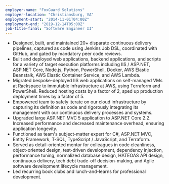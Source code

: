 ```yaml
---
employer-name: "FoxGuard Solutions"
employer-location: "Christiansburg, VA"
employment-start: "2014-11-01T04:00Z"
employment-end: "2019-12-14T05:00Z"
job-title-final: "Software Engineer II"
---
```


- Designed, built, and maintained 20+ disparate continuous delivery pipelines, captured as code using Jenkins Job DSL, coordinated with GitHub, and gated by mandatory peer code reviews.
- Built and deployed web applications, backend applications, and scripts for a variety of target execution platforms including IIS / ASP.NET, ASP.NET Core, Node.js, Python, PowerShell, Docker, AWS Elastic Beanstalk, AWS Elastic Container Service, and AWS Lambda.
- Migrated bespoke-deployed IIS web applications on self-managed VMs at Rackspace to immutable infrastructure at AWS, using Terraform and PowerShell. Reduced hosting costs by a factor of 2, sped up production deployment times by a factor of 5.
- Empowered team to safely iterate on our cloud infrastructure by capturing its definition as code and rigorously integrating its management with our continuous delivery processes and systems.
- Upgraded large ASP.NET MVC 5 application to ASP.NET Core 2.2. Increased performance and decreased maintenance overhead, ensuring application longevity.
- Functioned as team's subject-matter expert for C#, ASP.NET MVC, Entity Framework, T-SQL, TypeScript / JavaScript, and Terraform.
- Served as detail-oriented mentor for colleagues in code cleanliness, object-oriented design, test-driven development, dependency injection, performance tuning, normalized database design, HATEOAS API design, continuous delivery, tech debt trade-off decision-making, and Agile software development lifecycle management.
- Led recurring book clubs and lunch-and-learns for professional development.
